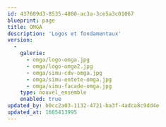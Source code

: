 ```yaml
---
id: 437609d3-8535-4800-ac3a-3ce5a3c01067
blueprint: page
title: OMGA
description: 'Logos et fondamentaux'
version:
  -
    galerie:
      - omga/logo-omga.jpg
      - omga/logo-omga2.jpg
      - omga/simu-cdv-omga.jpg
      - omga/simu-entete-omga.jpg
      - omga/simu-facade-omga.jpg
    type: nouvel_ensemble
    enabled: true
updated_by: b0cc2a03-1132-4721-ba3f-4adca8c9dd4e
updated_at: 1665413995
---
```

